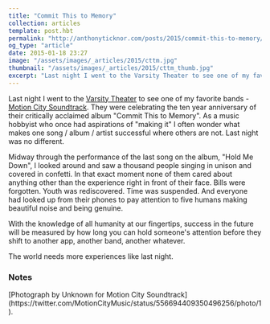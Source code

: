 ```yaml
---
title: "Commit This to Memory"
collection: articles
template: post.hbt
permalink: "http://anthonyticknor.com/posts/2015/commit-this-to-memory/"
og_type: "article"
date: 2015-01-18 23:27
image: "/assets/images/_articles/2015/cttm.jpg"
thumbnail: "/assets/images/_articles/2015/cttm_thumb.jpg"
excerpt: "Last night I went to the Varsity Theater to see one of my favorite bands."
---
```


Last night I went to the [Varsity Theater](http://varsitytheater.org/) to see one of my favorite bands - [Motion City Soundtrack](http://motioncitysoundtrack.com/). They were celebrating the ten year anniversary of their critically acclaimed album "Commit This to Memory". As a music hobbyist who once had aspirations of "making it" I often wonder what makes one song / album / artist successful where others are not. Last night was no different.

Midway through the performance of the last song on the album, "Hold Me Down", I looked around and saw a thousand people singing in unison and covered in confetti. In that exact moment none of them cared about anything other than the experience right in front of their face. Bills were forgotten. Youth was rediscovered. Time was suspended. And everyone had looked up from their phones to pay attention to five humans making beautiful noise and being genuine.

With the knowledge of all humanity at our fingertips, success in the future will be measured by how long you can hold someone's attention before they shift to another app, another band, another whatever.

The world needs more experiences like last night.

### Notes

<div class="attribution">
[Photograph by Unknown for Motion City Soundtrack](https://twitter.com/MotionCityMusic/status/556694409350496256/photo/1). 
</div>